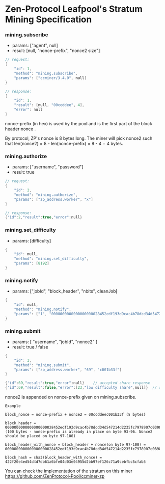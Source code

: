 # Zen-Protocol Leafpool's Stratum Mining Specification


### mining.subscribe
* params: ["agent", null]
* result: [null, "nonce-prefix", "nonce2 size"]

```c
// request:
{
	"id": 1,
	"method": "mining.subscribe",
	"params": ["ccminer/3.4.0", null]
}

// response:
{
	"id": 1,
	"result": [null, "00ccddee", 4],
	"error": null
}
```

nonce-prefix (in hex) is used by the pool and is the first part of the block header nonce .

By protocol, ZP's nonce is 8 bytes long. The miner will pick nonce2 such that len(nonce2) = 8 - len(nonce-prefix) = 8 - 4 = 4 bytes.


### mining.authorize
- params: ["username", "password"]
- result: true

```c
// request:
{
	"id": 2,
	"method": "mining.authorize",
	"params": ["zp_address.worker", "x"]
}

// response:
{"id":2,"result":true,"error":null}
```


### mining.set_difficulty

* params: [difficulty]

```c
{
	"id": null,
	"method": "mining.set_difficulty",
	"params": [8192]
}
```

### mining.notify

* params: ["jobId", "block_header", "nbits", cleanJob]

```c
{
	"id": null,
	"method": "mining.notify",
	"params": ["1", "0000000000000000000028452edf193d9cac4b78dcd34d547214d2235fc7978907c0398200003c926c84ebdcbee4641b5ea9", "3eb43a5d", true]
}
```

### mining.submit
* params: [ "username", "jobId", "nonce2" ]
* result: true / false

```c
{
	"id": 3,
	"method": "mining.submit",
	"params": ["zp_address.worker", "69", "c001b33f"]
}

{"id":69,"result":true,"error":null}    // accepted share response
{"id":69,"result":false,"error":[23,"low difficulty share",null]}  // rejected share response
```

nonce2 is appended on nonce-prefix given on mining.subscribe.

```
Example

block_nonce = nonce-prefix + nonce2 = 00ccddeec001b33f (8 bytes)

block_header = 0000000000000000000028452edf193d9cac4b78dcd34d547214d2235fc7978907c0398200003c926c8400ccddee00000000  (100 bytes - nonce-prefix is already in place on byte 93-96. Nonce2 should be placed on byte 97-100)

block_header_with_nonce = block_header + nonce(on byte 97-100) = 0000000000000000000028452edf193d9cac4b78dcd34d547214d2235fc7978907c0398200003c926c8400ccddeec001b33f

block_hash = sha3(block_header_with_nonce) = 422f20e4ed54d4d7db61a6bfe04d03e04955d2bb97ef126c71a9cebfbc5cfab5

```
You can check the implementation of the stratum on this miner https://github.com/ZenProtocol-Pool/ccminer-zp
